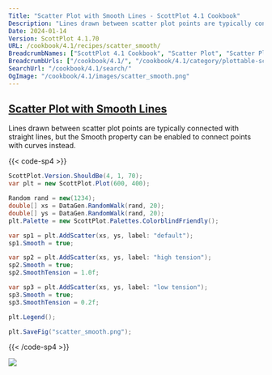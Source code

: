 ```yaml
---
Title: "Scatter Plot with Smooth Lines - ScottPlot 4.1 Cookbook"
Description: "Lines drawn between scatter plot points are typically connected with straight lines, but the Smooth property can be enabled to connect points with curves instead."
Date: 2024-01-14
Version: ScottPlot 4.1.70
URL: /cookbook/4.1/recipes/scatter_smooth/
BreadcrumbNames: ["ScottPlot 4.1 Cookbook", "Scatter Plot", "Scatter Plot with Smooth Lines"]
BreadcrumbUrls: ["/cookbook/4.1/", "/cookbook/4.1/category/plottable-scatter-plot", "/cookbook/4.1/recipes/scatter_smooth/"]
SearchUrl: "/cookbook/4.1/search/"
OgImage: "/cookbook/4.1/images/scatter_smooth.png"
---
```


<h2><a id='scatter-plot-with-smooth-lines' href='/cookbook/4.1/recipes/scatter_smooth/'>Scatter Plot with Smooth Lines</a></h2>

Lines drawn between scatter plot points are typically connected with straight lines, but the Smooth property can be enabled to connect points with curves instead.

{{< code-sp4 >}}

```cs
ScottPlot.Version.ShouldBe(4, 1, 70);
var plt = new ScottPlot.Plot(600, 400);

Random rand = new(1234);
double[] xs = DataGen.RandomWalk(rand, 20);
double[] ys = DataGen.RandomWalk(rand, 20);
plt.Palette = new ScottPlot.Palettes.ColorblindFriendly();

var sp1 = plt.AddScatter(xs, ys, label: "default");
sp1.Smooth = true;

var sp2 = plt.AddScatter(xs, ys, label: "high tension");
sp2.Smooth = true;
sp2.SmoothTension = 1.0f;

var sp3 = plt.AddScatter(xs, ys, label: "low tension");
sp3.Smooth = true;
sp3.SmoothTension = 0.2f;

plt.Legend();

plt.SaveFig("scatter_smooth.png");
```

{{< /code-sp4 >}}

<img src='../../images/scatter_smooth.png' class='d-block mx-auto my-5' />


